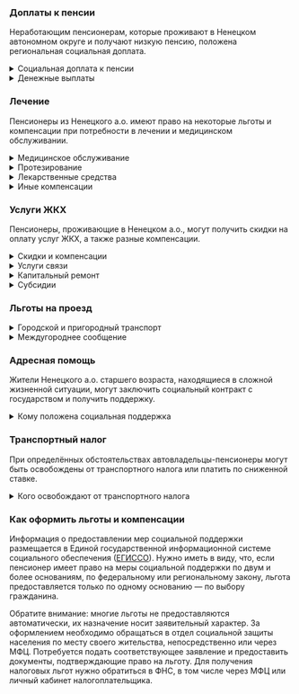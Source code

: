 ### Доплаты к пенсии
Неработающим пенсионерам, которые проживают в Ненецком автономном округе и получают низкую пенсию, положена региональная социальная доплата.
<details>
<summary>Социальная доплата к пенсии</summary>
В Ненецком а.о. региональный прожиточный минимум пенсионера выше общефедерального. Поэтому неработающим пенсионерам с низким размером пенсии производится региональная социальная доплата к пенсии — 19 353 рублей. Для её назначения в настоящее время необходимо обращаться в органы социальной защиты населения. А с 2022 года доплата будет назначаться автоматически.
</details>
<details>
<summary>Денежные выплаты</summary>
Если пенсионер относится к льготной категории, ему полагается ежемесячная денежная выплата (ЕДВ), которая регулярно индексируется.

В [Ненецком а. о.](https://docs.cntd.ru/document/494309958) ежемесячная компенсационная выплата ветеранов труда составляет 1000 рублей, тружеников тыла и реабилитированных — 1200 рублей. Пенсионеры, пострадавшие от политических репрессий, получают 800 рублей, а если они являются инвалидами, им дополнительно выплачивается 1900 рублей. Ветеранам труда и ветеранам труда округа к юбилейным датам образования Ненецкого а. о. (каждые пять лет) выплачивают по 5000 рублей. Труженики тыла ко Дню Победы получают 10 543 рубля.

Дети войны (родившиеся в период с 1927 по 1945 год), прожившие на территории округа не менее 15 лет и отработавшие в нём не менее 10 лет, получают ежемесячную компенсационную выплату в размере 7280 рублей, а тем, чьи родители погибли или пропали без вести при участии в боевых действиях в годы ВОВ, войны с Финляндией или Японией, полагается выплата в сумме 3000 рублей. К юбилейным датам празднования Дня Победы детям войны выплачивается 5000 рублей. Мужчинам старше 60 лет, женщинам — 55 лет, проработавшим на территории округа не менее 15 лет, ежегодно ко Дню пожилого человека (1 октября) выплачивается 5000 рублей, а пенсионерам старше 70 лет — 16 460 рублей.
</details>

### Лечение
Пенсионеры из Ненецкого а.о. имеют право на некоторые льготы и компенсации при потребности в лечении и медицинском обслуживании.
<details>
<summary>Медицинское обслуживание</summary>
Оказание медицинской помощи вне очереди полагается в [Ненецком а. о.](https://docs.cntd.ru/document/494309958) жертвам политических репрессий.
</details>
<details>
<summary>Протезирование</summary>
В [Ненецком а. о.](https://docs.cntd.ru/document/494309958) неработающим мужчинам старше 55 лет, женщинам — 50 лет выплачивают компенсацию расходов на зубопротезирование, в том числе неоднократно, но не более 30 000 рублей в общей сумме.
</details>
<details>
<summary>Лекарственные средства</summary>
В [Ненецком а. о.](https://docs.cntd.ru/document/494309958) тружеников тыла бесплатно обеспечивают лекарственными препаратами и изделиями медицинского назначения по рецептам врача, а жертвы политических репрессий приобретают их со скидкой 50%.
</details>
<details>
<summary>Иные компенсации</summary>
В Ненецком а. о. пенсионеры, состоящие на учёте с сахарным диабетом или онкологическими заболеваниями, получают ежемесячную компенсационную [выплату](https://docs.cntd.ru/document/453367390) в сумме 1200 рублей.
</details>

### Услуги ЖКХ
Пенсионеры, проживающие в Ненецком а.о., могут получить скидки на оплату услуг ЖКХ, а также разные компенсации. 
<details>
<summary>Скидки и компенсации</summary>
В [Ненецком а. о.](https://docs.cntd.ru/document/494309958) ветеранам труда и жертвам политических репрессий, а также ненецким труженикам тыла выплачивают компенсацию в размере 50% расходов на оплату жилого помещения и коммунальных услуг. Компенсация предоставляется в пределах утверждённых нормативов потребления.

В Ненецком а. о. одиноким неработающим пенсионерам по достижении 70 лет предоставляют компенсацию взносов на капремонт в размере 50%, а с 80-летнего возраста — в размере 100%. Компенсацию рассчитывают исходя из установленного в регионе минимального взноса на капремонт за 1 кв. метр и размера стандарта нормативной площади жилого помещения.
</details>
<details>
<summary>Услуги связи</summary>
Жертвы политических репрессий Ненецкого а. о. имеют право на первоочередную установку телефона.
</details>
<details>
<summary>Капитальный ремонт</summary>
В Ненецком а. о. пенсионерам старше 70 лет, не состоящим в браке, либо супружеской паре, в которой оба супруга достигли возраста 70 лет, предоставляют однократную [выплату](https://docs.cntd.ru/document/453367390) на капитальный ремонт принадлежащего индивидуального жилого дома, построенного более 25 лет назад. Выплата полагается пенсионерам, доход которых не превышает 2 прожиточных минимумов. Компенсируются фактически понесённые расходы (в том числе на приобретение материалов и оплату ремонтных работ), но не более 200 000 рублей. Труженикам тыла, проживающим на территории округа более 15 лет, полагается выплата на ремонт жилого помещения в сумме фактически понесённых расходов, но не более 50 000 рублей.
</details>
<details>
<summary>Субсидии</summary>
В Ненецком а. о. пенсионеры могут оформить субсидию на оплату услуг ЖКХ, если тратят на «коммуналку» свыше 16% совокупного дохода семьи.
</details>

### Льготы на проезд
<details>
<summary>Городской и пригородный транспорт</summary>
В [Ненецком а. о.](https://docs.cntd.ru/document/453367390) право льготного проезда на общественном автомобильном транспорте по межмуниципальным маршрутам с оплатой не более 20% стоимости проезда имеют: пенсионеры и мужчины старше 55 лет женщины — 50 лет, ветераны труда и ветераны труда округа, труженики тыла и жертвы политических репрессий. Если льготник является инвалидом, ему предоставляется право бесплатного проезда.
</details>
<details>
<summary>Междугороднее сообщение</summary>
Реабилитированным пенсионерам Ненецкого а. о. один раз в год выплачивается компенсация в размере 100% стоимости проезда (туда и обратно) железнодорожным транспортом, а в районы, не имеющие железнодорожного сообщения, — в размере 50% стоимости проезда водным, воздушным или междугородным автомобильным транспортом.
</details>

### Адресная помощь
Жители Ненецкого а.о. старшего возраста, находящиеся в сложной жизненной ситуации, могут заключить социальный контракт с государством и получить поддержку.
<details>
<summary>Кому положена социальная поддержка</summary>
Пенсионерам, оказавшимся в трудной жизненной ситуации по не зависящим от них причинам или в связи со стихийным бедствием, экстремальной ситуацией, оказывается адресная помощь. Она предоставляется путём выплаты пособий либо в натуральной форме (обеспечение одеждой, обувью, лекарствами, организация лечения и ухода, проведение ремонта жилья или установка приборов учёта и пр.). С нуждающимися пенсионерами может быть заключён социальный контракт.
</details>

### Транспортный налог
При определённых обстоятельствах автовладельцы-пенсионеры могут быть освобождены от транспортного налога или платить по сниженной ставке. 
<details>
<summary>Кого освобождают от транспортного налога</summary>
В [Ненецком а. о.](https://www.nalog.gov.ru/rn77/service/tax/d1096790/) льготы по транспортному налогу получают пенсионеры по старости и потере кормильца, мужчины старше 55 лет женщины — 50 лет, которые по ранее действовавшему законодательству имели право на досрочную пенсию, инвалиды I и II групп, ветераны и участники ВОВ, ветераны и инвалиды боевых действий, а также все проживающие в сельской местности. Они освобождаются от налогов на одно транспортное средство каждого вида: легковые автомобили до 150 л. с.; мотоциклы и мотороллеры; снегоходы и мотосани; катера, моторные лодки и другие водные ТС.
</details>

### Как оформить льготы и компенсации 
Информация о предоставлении мер социальной поддержки размещается в Единой государственной информационной системе социального обеспечения ([ЕГИССО](http://egisso.ru/site/client/#/)). Нужно иметь в виду, что, если пенсионер имеет право на меры социальной поддержки по двум и более основаниям, по федеральному или региональному закону, льгота предоставляется только по одному основанию — по выбору гражданина.

Обратите внимание: многие льготы не предоставляются автоматически, их назначение носит заявительный характер. За оформлением необходимо обращаться в отдел социальной защиты населения по месту своего жительства, непосредственно или через МФЦ. Потребуется подать соответствующее заявление и предоставить документы, подтверждающие право на льготу. Для получения налоговых льгот нужно обратиться в ФНС, в том числе через МФЦ или личный кабинет налогоплательщика.
